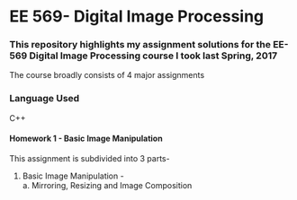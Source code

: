  # EE 569- Digital Image Processing </br>
 
 ### This repository highlights my assignment solutions for the EE-569 Digital Image Processing course I took last Spring, 2017  </br>
 
 The course broadly consists of 4 major assignments </br>
 
 ### Language Used  </br>
 C++
 
 
 #### Homework 1 - Basic Image Manipulation
 This assignment is subdivided into 3 parts- </br>
  1. Basic Image Manipulation - </br>
      a. Mirroring, Resizing and Image Composition </br>
     
       
